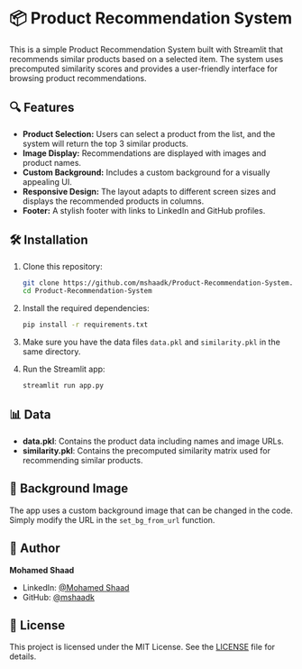 # 📦 Product Recommendation System

This is a simple Product Recommendation System built with Streamlit that recommends similar products based on a selected item. The system uses precomputed similarity scores and provides a user-friendly interface for browsing product recommendations.

## 🔍 Features

- **Product Selection:** Users can select a product from the list, and the system will return the top 3 similar products.
- **Image Display:** Recommendations are displayed with images and product names.
- **Custom Background:** Includes a custom background for a visually appealing UI.
- **Responsive Design:** The layout adapts to different screen sizes and displays the recommended products in columns.
- **Footer:** A stylish footer with links to LinkedIn and GitHub profiles.

## 🛠️ Installation

1. Clone this repository:

    ```bash
    git clone https://github.com/mshaadk/Product-Recommendation-System.git
    cd Product-Recommendation-System
    ```

2. Install the required dependencies:

    ```bash
    pip install -r requirements.txt
    ```

3. Make sure you have the data files `data.pkl` and `similarity.pkl` in the same directory.

4. Run the Streamlit app:

    ```bash
    streamlit run app.py
    ```

## 📊 Data

- **data.pkl**: Contains the product data including names and image URLs.
- **similarity.pkl**: Contains the precomputed similarity matrix used for recommending similar products.


## 📌 Background Image

The app uses a custom background image that can be changed in the code. Simply modify the URL in the `set_bg_from_url` function.

## 👤 Author

**Mohamed Shaad**

- LinkedIn: [@Mohamed Shaad](https://www.linkedin.com/in/mohamedshaad)
- GitHub: [@mshaadk](https://github.com/mshaadk)

## 📄 License

This project is licensed under the MIT License. See the [LICENSE](LICENSE.txt) file for details.
